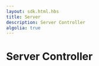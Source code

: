 ```yaml
---
layout: sdk.html.hbs
title: Server
description: Server Controller
algolia: true
---
```



# Server Controller
